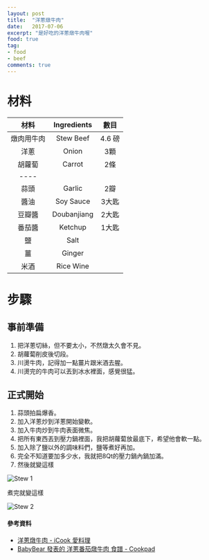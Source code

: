 ```yaml
---
layout: post
title:  "洋蔥燉牛肉"
date:   2017-07-06
excerpt: "是好吃的洋蔥燉牛肉喔"
food: true
tag:
- food
- beef
comments: true
---
```

# 材料

| 材料 | Ingredients | 數目 |
|:------------:|:-----------:|:--------:|
| 燉肉用牛肉 | Stew Beef | 4.6 磅 |
| 洋蔥       | Onion     | 3顆    |
| 胡蘿蔔     | Carrot    | 2條    |
|----
| 蒜頭     | Garlic    | 2瓣    |
| 醬油     | Soy Sauce    | 3大匙    |
| 豆瓣醬 	| Doubanjiang | 2大匙 |
| 番茄醬 | Ketchup | 1大匙|
| 鹽 | Salt |  |
| 薑 | Ginger |  |
| 米酒 | Rice Wine | |


# 步驟

## 事前準備

1. 把洋蔥切絲，但不要太小，不然燉太久會不見。
2. 胡蘿蔔削皮後切段。
3. 川燙牛肉，記得加一點薑片跟米酒去腥。
4. 川燙完的牛肉可以丟到冰水裡面，感覺很猛。

## 正式開始

1. 蒜頭拍扁爆香。
2. 加入洋蔥炒到洋蔥開始變軟。
3. 加入牛肉炒到牛肉表面微焦。
4. 把所有東西丟到壓力鍋裡面，我把胡蘿蔔放最底下，希望他會軟一點。
5. 加入除了鹽以外的調味料們，鹽等煮好再加。
6. 完全不知道要加多少水，我就把8Qt的壓力鍋內鍋加滿。
7. 然後就變這樣

![Stew 1](https://sunglinhsieh.github.io//assets/postimg/2017.07.06/beef.stew.1.JPG)

煮完就變這樣

![Stew 2](https://sunglinhsieh.github.io//assets/postimg/2017.07.06/beef.stew.2.JPG)


#### 參考資料
* [洋蔥燉牛肉 - iCook 愛料理](https://icook.tw/recipes/165715)
* [BabyBear 發表的 洋蔥番茄燉牛肉 食譜 - Cookpad](https://cookpad.com/tw/食譜/2068641-洋蔥番茄燉牛肉)